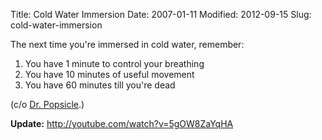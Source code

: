 Title: Cold Water Immersion
Date: 2007-01-11
Modified: 2012-09-15
Slug: cold-water-immersion

The next time you're immersed in cold water, remember:
<ol>
<li>You have 1 minute to control your breathing</li>
<li>You have 10 minutes of useful movement</li>
<li>You have 60 minutes till you're dead</li>
</ol>

(c/o <a href="http://www.nols.edu/alumni/leader/05spring/wildsideofmedicine.shtml" >Dr. Popsicle</a>.)

<strong>Update:</strong>
<a href="http://youtube.com/watch?v=5gOW8ZaYqHA" >http://youtube.com/watch?v=5gOW8ZaYqHA</a>
